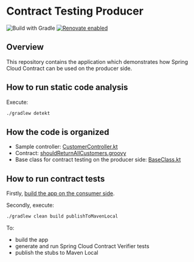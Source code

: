 Contract Testing Producer
=======================
![Build with Gradle](https://github.com/czerwinskimarek/contract-testing-producer/actions/workflows/gradle.yml/badge.svg)
[![Renovate enabled](https://img.shields.io/badge/renovate-enabled-brightgreen.svg)](https://renovatebot.com/)

Overview
--------
This repository contains the application which demonstrates how Spring Cloud Contract can be used on the producer side.

How to run static code analysis
-------------------
Execute:
```bash
./gradlew detekt
```

How the code is organized
-------------------
- Sample controller: [CustomerController.kt](src/main/kotlin/com/example/customer/producer/CustomerController.kt)
- Contract: [shouldReturnAllCustomers.groovy](src/test/resources/contracts/shouldReturnAllCustomers.groovy)
- Base class for contract testing on the producer side: [BaseClass.kt](src/test/kotlin/com/example/customer/producer/BaseClass.kt)

How to run contract tests
-------------------
Firstly, [build the app on the consumer side](https://github.com/czerwinskimarek/contract-testing-producer#how-to-run-contract-tests).

Secondly, execute:
```bash
./gradlew clean build publishToMavenLocal
```

To:
- build the app
- generate and run Spring Cloud Contract Verifier tests
- publish the stubs to Maven Local
